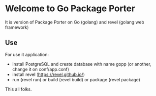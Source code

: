 # Welcome to Go Package Porter
It is version of Package Porter on Go (golang) and revel (golang web framework)

## Use
For use it application:
* install PostgreSQL and create database with name gopp (or another, change it on conf/app.conf)
* install revel (https://revel.github.io/)
* run (revel run) or build (revel build) or package (revel package)

This all folks.
